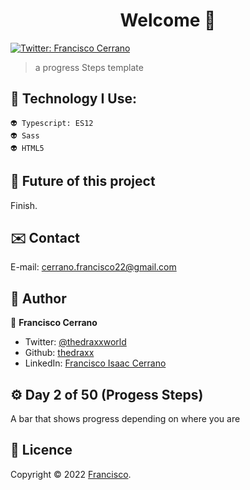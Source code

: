 ﻿<h1 align="center"> Welcome 👋</h1>
<p>
  <a href="https://twitter.com/ThedraxxWorld" target="_blank">
    <img alt="Twitter: Francisco Cerrano" src="https://img.shields.io/twitter/follow/ThedraxxWorld.svg?style=social" />
  </a>
</p>

> a progress Steps template </br>

## 🦁 Technology I Use: 

```
👽 Typescript: ES12
👽 Sass
👽 HTML5

```
## 🔮 Future of this project 

Finish. 

## ✉️ Contact

E-mail: cerrano.francisco22@gmail.com 

## 🤔 Author

👤 **Francisco Cerrano**

* Twitter: [@thedraxxworld](https://twitter.com/ThedraxxWorld)
* Github: [thedraxx](https://github.com/thedraxx)
* LinkedIn: [Francisco Isaac Cerrano](https://www.linkedin.com/in/cerranofrancisco/)

## ⚙️ Day 2 of 50 (Progess Steps)

A bar that shows progress depending on where you are
  
## 📝 Licence

Copyright © 2022 [Francisco](https://github.com/thedraxx).<br />
